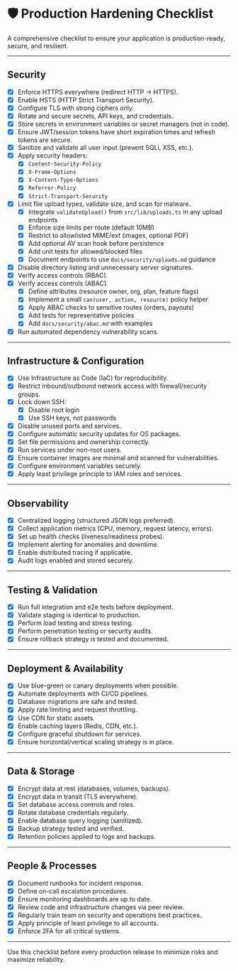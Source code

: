 # 🛡️ Production Hardening Checklist

A comprehensive checklist to ensure your application is production-ready, secure, and resilient.

---

## Security

- [x] Enforce HTTPS everywhere (redirect HTTP → HTTPS).
- [x] Enable HSTS (HTTP Strict Transport Security).
- [x] Configure TLS with strong ciphers only.
- [x] Rotate and secure secrets, API keys, and credentials.
- [x] Store secrets in environment variables or secret managers (not in code).
- [x] Ensure JWT/session tokens have short expiration times and refresh tokens are secure.
- [x] Sanitize and validate all user input (prevent SQLi, XSS, etc.).
- [x] Apply security headers:
  - [x] `Content-Security-Policy`
  - [x] `X-Frame-Options`
  - [x] `X-Content-Type-Options`
  - [x] `Referrer-Policy`
  - [x] `Strict-Transport-Security`
- [x] Limit file upload types, validate size, and scan for malware.
  - [x] Integrate `validateUpload()` from `src/lib/uploads.ts` in any upload endpoints
  - [x] Enforce size limits per route (default 10MB)
  - [x] Restrict to allowlisted MIME/ext (images, optional PDF)
  - [x] Add optional AV scan hook before persistence
  - [x] Add unit tests for allowed/blocked files
  - [x] Document endpoints to use `docs/security/uploads.md` guidance
- [x] Disable directory listing and unnecessary server signatures.
- [x] Verify access controls (RBAC).
- [x] Verify access controls (ABAC).
  - [x] Define attributes (resource owner, org, plan, feature flags)
  - [x] Implement a small `can(user, action, resource)` policy helper
  - [x] Apply ABAC checks to sensitive routes (orders, payouts)
  - [x] Add tests for representative policies
  - [x] Add `docs/security/abac.md` with examples
- [x] Run automated dependency vulnerability scans.

---

## Infrastructure & Configuration

- [x] Use Infrastructure as Code (IaC) for reproducibility.
- [x] Restrict inbound/outbound network access with firewall/security groups.
- [x] Lock down SSH: 
  - [x] Disable root login
  - [x] Use SSH keys, not passwords
- [x] Disable unused ports and services.
- [x] Configure automatic security updates for OS packages.
- [x] Set file permissions and ownership correctly.
- [x] Run services under non-root users.
- [x] Ensure container images are minimal and scanned for vulnerabilities.
- [x] Configure environment variables securely.
- [x] Apply least privilege principle to IAM roles and services.

---

## Observability

- [x] Centralized logging (structured JSON logs preferred).
- [x] Collect application metrics (CPU, memory, request latency, errors).
- [x] Set up health checks (liveness/readiness probes).
- [x] Implement alerting for anomalies and downtime.
- [x] Enable distributed tracing if applicable.
- [x] Audit logs enabled and stored securely.

---

## Testing & Validation

- [x] Run full integration and e2e tests before deployment.
- [x] Validate staging is identical to production.
- [x] Perform load testing and stress testing.
- [x] Perform penetration testing or security audits.
- [x] Ensure rollback strategy is tested and documented.

---

## Deployment & Availability

- [x] Use blue-green or canary deployments when possible.
- [x] Automate deployments with CI/CD pipelines.
- [x] Database migrations are safe and tested.
- [x] Apply rate limiting and request throttling.
- [x] Use CDN for static assets.
- [x] Enable caching layers (Redis, CDN, etc.).
- [x] Configure graceful shutdown for services.
- [x] Ensure horizontal/vertical scaling strategy is in place.

---

## Data & Storage

- [x] Encrypt data at rest (databases, volumes, backups).
- [x] Encrypt data in transit (TLS everywhere).
- [x] Set database access controls and roles.
- [x] Rotate database credentials regularly.
- [x] Enable database query logging (sanitized).
- [x] Backup strategy tested and verified.
- [x] Retention policies applied to logs and backups.

---

## People & Processes

- [x] Document runbooks for incident response.
- [x] Define on-call escalation procedures.
- [x] Ensure monitoring dashboards are up to date.
- [x] Review code and infrastructure changes via peer review.
- [x] Regularly train team on security and operations best practices.
- [x] Apply principle of least privilege to all accounts.
- [x] Enforce 2FA for all critical systems.

---

 Use this checklist before every production release to minimize risks and maximize reliability.
